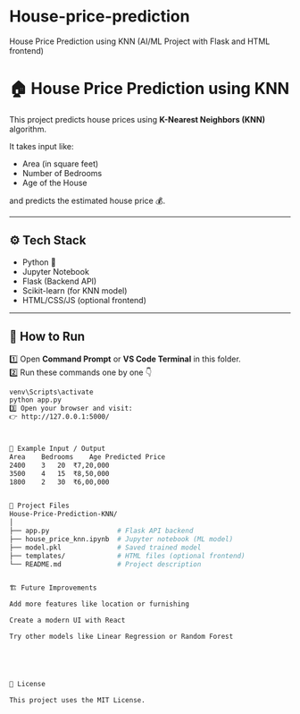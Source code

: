 # House-price-prediction
House Price Prediction using KNN (AI/ML Project with Flask and HTML frontend)
# 🏠 House Price Prediction using KNN  

This project predicts house prices using **K-Nearest Neighbors (KNN)** algorithm.

It takes input like:
- Area (in square feet)
- Number of Bedrooms
- Age of the House  

and predicts the estimated house price 💰.

---

## ⚙️ Tech Stack
- Python 🐍  
- Jupyter Notebook  
- Flask (Backend API)  
- Scikit-learn (for KNN model)  
- HTML/CSS/JS (optional frontend)

---

## 🚀 How to Run

1️⃣ Open **Command Prompt** or **VS Code Terminal** in this folder.  
2️⃣ Run these commands one by one 👇  

```bash
venv\Scripts\activate
python app.py
3️⃣ Open your browser and visit:
👉 http://127.0.0.1:5000/



🧠 Example Input / Output
Area	Bedrooms	Age	Predicted Price
2400	3	20	₹7,20,000
3500	4	15	₹8,50,000
1800	2	30	₹6,00,000


🧩 Project Files
House-Price-Prediction-KNN/
│
├── app.py                 # Flask API backend
├── house_price_knn.ipynb  # Jupyter notebook (ML model)
├── model.pkl              # Saved trained model
├── templates/             # HTML files (optional frontend)
└── README.md              # Project description


🏗️ Future Improvements

Add more features like location or furnishing

Create a modern UI with React

Try other models like Linear Regression or Random Forest





📜 License

This project uses the MIT License.